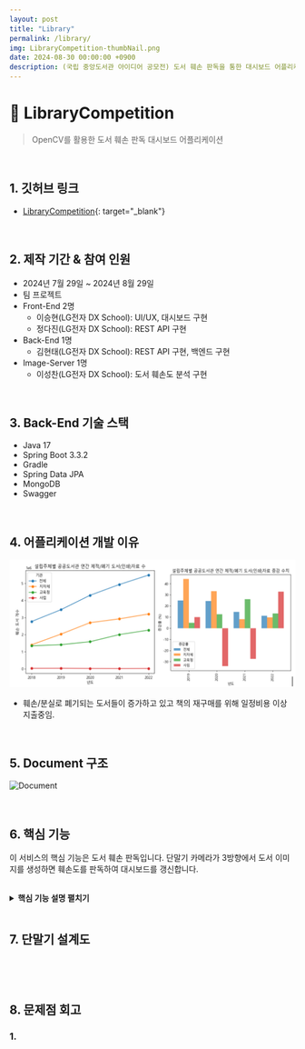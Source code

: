 ```yaml
---
layout: post
title: "Library"
permalink: /library/
img: LibraryCompetition-thumbNail.png
date: 2024-08-30 00:00:00 +0900
description: (국립 중앙도서관 아이디어 공모전) 도서 훼손 판독을 통한 대시보드 어플리케이션
---
```


# :pushpin: LibraryCompetition
> OpenCV를 활용한 도서 훼손 판독 대시보드 어플리케이션

<br>

## 1. 깃허브 링크
- [LibraryCompetition](https://github.com/kimgusxo/LibraryCompetition){: target="_blank"}

<br>

## 2. 제작 기간 & 참여 인원
- 2024년 7월 29일 ~ 2024년 8월 29일
- 팀 프로젝트
- Front-End 2명
    - 이승현(LG전자 DX School): UI/UX, 대시보드 구현
    - 정다진(LG전자 DX School): REST API 구현
- Back-End 1명
    - 김현태(LG전자 DX School): REST API 구현, 백엔드 구현
- Image-Server 1명
    - 이성찬(LG전자 DX School): 도서 훼손도 분석 구현

<br>

## 3. Back-End 기술 스택
- Java 17
- Spring Boot 3.3.2
- Gradle
- Spring Data JPA
- MongoDB
- Swagger

<br>

## 4. 어플리케이션 개발 이유
![Graph](../assets/img/LibraryCompetition-Graph.png)
- 훼손/분실로 폐기되는 도서들이 증가하고 있고 책의 재구매를 위해 일정비용 이상 지출중임.

<br>

## 5. Document 구조
![Document]()

<br>

## 6. 핵심 기능
이 서비스의 핵심 기능은 도서 훼손 판독입니다.
단말기 카메라가 3방향에서 도서 이미지를 생성하면 훼손도를 판독하여 대시보드를 갱신합니다.

<br>

<details>

<summary><b>핵심 기능 설명 펼치기</b></summary>
<div markdown="1">

## 6-1. 도서관 도서 검색 페이지
<details>

<summary>
  <b>도서관 도서 검색 페이지 보기</b>
</summary>

<div markdown="1">

![]()

</div>
</details>

## 6-2. 도서관 사용자 검색 페이지
<details>

<summary>
  <b>도서관 사용자 검색 페이지 보기</b>
</summary>

<div markdown="1">

![]()

</div>
</details>

## 6-3. 도서 상세정보 페이지
<details>

<summary>
  <b>도서 상세정보 페이지 보기</b>
</summary>

<div markdown="1">

![]()

</div>
</details>

## 6-4. 사용자 상세 정보 페이지
<details>

<summary>
  <b>사용자 상세 정보 페이지 보기</b>
</summary>

<div markdown="1">

![]()

</div>
</details>

## 6-5. 도서 이미지 훼손도 분석 페이지
<details>

<summary>
  <b>도서 이미지 훼손도 분석 페이지 보기</b>
</summary>

<div markdown="1">

![]()

</div>
</details>

## 6-6. 도서 이미지 훼손도 분석
<details>

<summary>
  <b>도서 이미지 훼손도 분석 보기</b>
</summary>

<div markdown="1">

![]()

</div>
</details>

</div>
</details>

<br>

## 7. 단말기 설계도
![]()

<br>

## 8. 문제점 회고
### 1. 